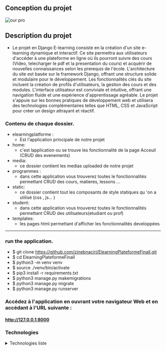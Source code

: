 ## Conception du projet
![our pro](https://user-images.githubusercontent.com/121731124/236692173-762f4bd6-080e-43f6-9d0f-4b4cef640d01.png)


## Description du projet
- Le projet en Django E-learning consiste en la création d'un site e-learning dynamique et interactif. Ce site permettra aux utilisateurs d'accéder à une plateforme en ligne où ils pourront suivre des cours (Video, telecharger le pdf et la presentation du cours) et acquérir de nouvelles connaissances selon les prerequis de l'école. L'architecture du site est basée sur le framework Django, offrant une structure solide et modulaire pour le développement. Les fonctionnalités clés du site incluent la création de profils d'utilisateurs, la gestion des cours et des modules.  L'interface utilisateur est conviviale et intuitive, offrant une navigation fluide et une expérience d'apprentissage agréable. Le projet s'appuie sur les bonnes pratiques de développement web et utilisera des technologies complémentaires telles que HTML, CSS et JavaScript pour créer un design attrayant et réactif.


### Contenu de chaque dossier.
- elearningplatforme :
    - Est l'application principale de notre projet
- home:
    - c'est lapplication ou se trouve les fonctionnalité de la page Acceuil (CRUD des evenements)
- media:
    - ce dossier contient les medias uploaded de notre projet
- programmes :
    - dans cette application vous trouverez toutes le fonctionnalités permettant CRUD des cours, matieres, lessons ...
- static:
    - ce dossier contient tout les composants de style statiques qu 'on a utilisé (css , js... )
- student:
    - dans cette application vous trouverez toutes le fonctionnalités permettant CRUD des utilisateurs(etudiant ou prof)
- templates:
    - les pages html permettant d'afficher les fonctionnalités developpées 
---
### run the application.
- $ git clone https://github.com/zinebnaciri/ElearningPlateformeFinall.git
- $ cd ElearningPlateformeFinall
- $ python3 -m venv venv
- $ source ./venv/bin/activate
- $ pip3 install -r requirements.txt
- $ python3 manage.py makemigrations
- $ python3 manage.py migrate
- $ python3 manage.py runserver

### Accédez à l'application en ouvrant votre navigateur Web et en accédant à l'URL suivante :
#### http://127.0.0.1:8000
    

### Technologies
<details>
  <summary>Technologies liste </summary>
  
- Django
- djangorestframework
- django-cors-headers
- whitenoise
 

</details>



